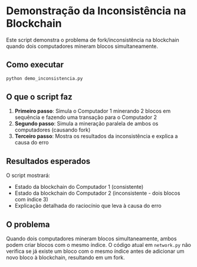 # Demonstração da Inconsistência na Blockchain

Este script demonstra o problema de fork/inconsistência na blockchain quando dois computadores mineram blocos simultaneamente.

## Como executar

```bash
python demo_inconsistencia.py
```

## O que o script faz

1. **Primeiro passo**: Simula o Computador 1 minerando 2 blocos em sequência e fazendo uma transação para o Computador 2
2. **Segundo passo**: Simula a mineração paralela de ambos os computadores (causando fork)
3. **Terceiro passo**: Mostra os resultados da inconsistência e explica a causa do erro

## Resultados esperados

O script mostrará:
- Estado da blockchain do Computador 1 (consistente)
- Estado da blockchain do Computador 2 (inconsistente - dois blocos com índice 3)
- Explicação detalhada do raciocínio que leva à causa do erro

## O problema

Quando dois computadores mineram blocos simultaneamente, ambos podem criar blocos com o mesmo índice. O código atual em `network.py` não verifica se já existe um bloco com o mesmo índice antes de adicionar um novo bloco à blockchain, resultando em um fork.

